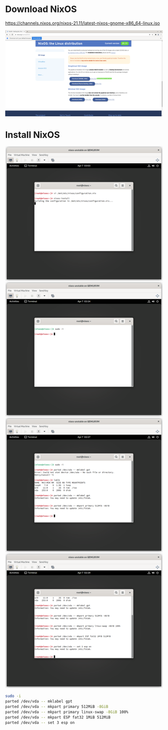 # Download NixOS
https://channels.nixos.org/nixos-21.11/latest-nixos-gnome-x86_64-linux.iso

![](nixos-download.png "")

# Install NixOS
![](nixos-install.png "")
![](nixos-sudo-i.png "")
![](nixos-parted.png "")
![](nixos-parted-all.png "")

```sh
sudo -i
parted /dev/vda -- mklabel gpt
parted /dev/vda -- mkpart primary 512MiB -8GiB
parted /dev/vda -- mkpart primary linux-swap -8GiB 100%
parted /dev/vda -- mkpart ESP fat32 1MiB 512MiB
parted /dev/vda -- set 3 esp on
```

